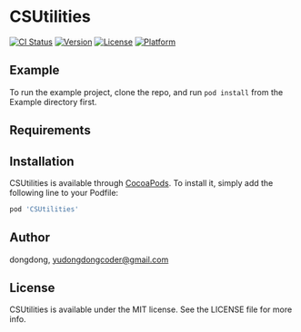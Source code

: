 # CSUtilities

[![CI Status](https://img.shields.io/travis/dongdong/CSUtilities.svg?style=flat)](https://travis-ci.org/dongdong/CSUtilities)
[![Version](https://img.shields.io/cocoapods/v/CSUtilities.svg?style=flat)](https://cocoapods.org/pods/CSUtilities)
[![License](https://img.shields.io/cocoapods/l/CSUtilities.svg?style=flat)](https://cocoapods.org/pods/CSUtilities)
[![Platform](https://img.shields.io/cocoapods/p/CSUtilities.svg?style=flat)](https://cocoapods.org/pods/CSUtilities)

## Example

To run the example project, clone the repo, and run `pod install` from the Example directory first.

## Requirements

## Installation

CSUtilities is available through [CocoaPods](https://cocoapods.org). To install
it, simply add the following line to your Podfile:

```ruby
pod 'CSUtilities'
```

## Author

dongdong, yudongdongcoder@gmail.com

## License

CSUtilities is available under the MIT license. See the LICENSE file for more info.
